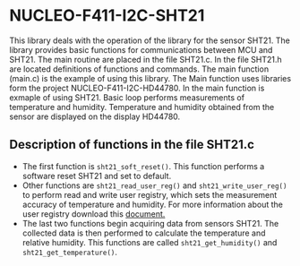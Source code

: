 # NUCLEO-F411-I2C-SHT21
This library deals with the operation of the library for the sensor SHT21. The library provides basic functions for communications between MCU and SHT21. The main routine are placed in the file SHT21.c. In the file SHT21.h are located definitions of functions and commands. The main function (main.c) is the example of using this library. The Main function uses libraries form the project NUCLEO-F411-I2C-HD44780. In the main function is exmaple of using SHT21. Basic loop performs measurements of temperature and humidity. Temperature and humidity obtained from the sensor are displayed on the display HD44780.

## Description of functions in the file SHT21.c
* The first function is `sht21_soft_reset()`. This function performs a software reset SHT21 and set to default.
* Other functions are `sht21_read_user_reg()` and `sht21_write_user_reg()` to perform read and write user registry, which sets the measurement accuracy of temperature and humidity. For more information about the user registry download this [document.](https://www.sensirion.com/fileadmin/user_upload/customers/sensirion/Dokumente/Humidity_Sensors/Sensirion_Humidity_Sensors_SHT21_Datasheet_V4.pdf) 
* The last two functions begin acquiring data from sensors SHT21. The collected data is then performed to calculate the temperature and relative humidity. This functions are called `sht21_get_humidity()` and `sht21_get_temperature()`.
